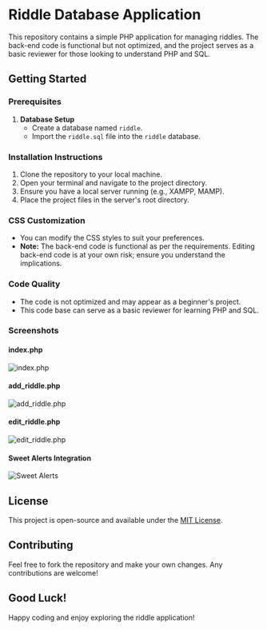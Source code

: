 # Riddle Database Application

This repository contains a simple PHP application for managing riddles. The back-end code is functional but not optimized, and the project serves as a basic reviewer for those looking to understand PHP and SQL.

## Getting Started

### Prerequisites

1. **Database Setup**
   - Create a database named `riddle`.
   - Import the `riddle.sql` file into the `riddle` database.

### Installation Instructions

1. Clone the repository to your local machine.
2. Open your terminal and navigate to the project directory.
3. Ensure you have a local server running (e.g., XAMPP, MAMP).
4. Place the project files in the server's root directory.

### CSS Customization

- You can modify the CSS styles to suit your preferences.
- **Note:** The back-end code is functional as per the requirements. Editing back-end code is at your own risk; ensure you understand the implications.

### Code Quality

- The code is not optimized and may appear as a beginner's project.
- This code base can serve as a basic reviewer for learning PHP and SQL.

### Screenshots

#### index.php
![index.php](https://github.com/user-attachments/assets/68c75621-fbf3-4a2f-9087-3e70a396ad73)

#### add_riddle.php
![add_riddle.php](https://github.com/user-attachments/assets/3037e083-4ed4-4d84-bff3-e109096dca95)

#### edit_riddle.php
![edit_riddle.php](https://github.com/user-attachments/assets/f480dade-ee25-42ed-9d73-b3744e827e73)

#### Sweet Alerts Integration
![Sweet Alerts](https://github.com/user-attachments/assets/323712dc-0a2c-4102-964a-8de4d81bbdc4)

## License

This project is open-source and available under the [MIT License](LICENSE).

## Contributing

Feel free to fork the repository and make your own changes. Any contributions are welcome!

## Good Luck!

Happy coding and enjoy exploring the riddle application!
